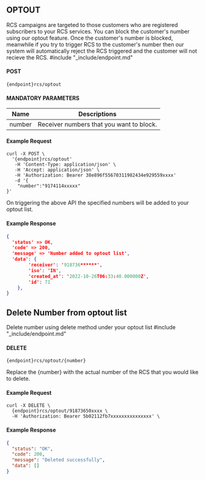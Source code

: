## OPTOUT

RCS campaigns are targeted to those customers who are registered subscribers to your RCS
services. You can block the customer's number using our optout feature. Once the customer's number is blocked, meanwhile if you try to trigger RCS to the customer's number then our system will automatically reject the RCS triggered and the customer will not recieve the RCS.
#include "_include/endpoint.md"

#### POST

```
{endpoint}rcs/optout
```

#### MANDATORY PARAMETERS

| Name   | Descriptions                             |
| ------ | ---------------------------------------- |
| number | Receiver numbers that you want to block. |

#### Example Request

```
curl -X POST \
  '{endpoint}rcs/optout'
   -H 'Content-Type: application/json' \
   -H 'Accept: application/json' \
   -H 'Authorization: Bearer 38e896f55670311982434e929559xxxx'
   -d '{
    "number":"9174114xxxxx"
}'
```

On triggering the above API the specified numbers will be added to your optout list.

#### Example Response

```json
{
  'status' => OK,
  'code' => 200,
  'message' => 'Number added to optout list',
  'data': {
        'receiver': '918736******',
        'iso': 'IN',
        'created_at': '2022-10-26T06:33:40.000000Z',
        'id': 71
    },
}
```
## Delete Number from optout list

Delete number using delete method under your optout list
#include "_include/endpoint.md"

#### DELETE

```
{endpoint}rcs/optout/{number}
```

Replace the {number} with the actual number of the RCS that you would like to delete.

#### Example Request

```
curl -X DELETE \
  {endpoint}rcs/optout/91873650xxxx \
  -H 'Authorization: Bearer 5b02112fb7xxxxxxxxxxxxxxx' \
```

#### Example Response

```json
{
  "status": "OK",
  "code": 200,
  "message": "Deleted successfully",
  "data": []
}
```
